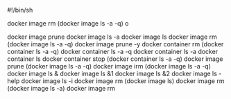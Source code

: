 #!/bin/sh

docker image rm (docker image ls -a -q)
o


docker image prune
docker image ls -a
docker image ls
docker image rm (docker image ls -a -q)
docker image prune -y
docker container rm (docker container ls -a -q)
docker container ls -a -q
docker container ls -a
docker container ls
docker container stop (docker container ls -a -q)
docker image prune (docker image ls -a -q)
docker image irm (docker image ls -a -q)
docker image ls &
docker image ls &1
docker image ls &2
docker image ls -help
docker image ls -i
docker image rm (docker image ls)
docker image rm (docker image ls -a)
docker image rm
